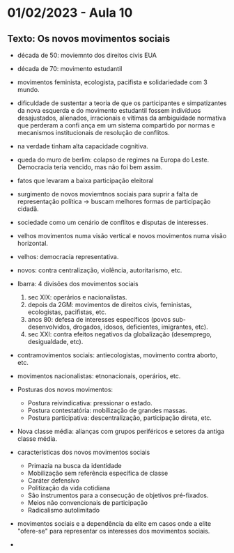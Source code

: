 # 01/02/2023 - Aula 10

## Texto: Os novos movimentos sociais
- década de 50: moviemnto dos direitos civis EUA
- década de 70: movimento estudantil
- movimentos feminista, ecologista, pacifista e solidariedade com 3 mundo.
- dificuldade de sustentar a teoria de que os participantes e simpatizantes da nova esquerda e do movimento estudantil fossem indivíduos desajustados, alienados, irracionais e vítimas da ambiguidade normativa que perderam a confi ança em um sistema compartido por normas e mecanismos institucionais de resolução de conflitos.
- na verdade tinham alta capacidade cognitiva.
- queda do muro de berlim: colapso de regimes na Europa do Leste. Democracia teria vencido, mas não foi bem assim.
- fatos que levaram a baixa participação eleitoral
- surgimento de novos moviemtnos sociais para suprir a falta de representação política -> buscam melhores formas de participação cidadã.
- sociedade como um cenário de conflitos e disputas de interesses.
- velhos movimentos numa visão vertical e novos movimentos numa visão horizontal.
- velhos: democracia representativa.
- novos: contra centralização, violência, autoritarismo, etc.
- Ibarra: 4 divisões dos movimentos sociais
  1. sec XIX: operários e nacionalistas.
  2. depois da 2GM: movimentos de direitos civis, feministas, ecologistas, pacifistas, etc.
  3. anos 80: defesa de interesses específicos (povos sub-desenvolvidos, drogados, idosos, deficientes, imigrantes, etc).
  4. sec XXI: contra efeitos negativos da globalização (desemprego, desigualdade, etc).

- contramovimentos sociais: antiecologistas, movimento contra aborto, etc.
- movimentos nacionalistas: etnonacionais, operários, etc.
- Posturas dos novos movimentos:
  - Postura reivindicativa: pressionar o estado.
  - Postura contestatória: mobilização de grandes massas.
  - Postura participativa: descentralização, participação direta, etc.

- Nova classe média: alianças com grupos periféricos e setores da antiga classe média.
- características dos novos movimentos sociais
    - Primazia na busca da identidade
    - Mobilização sem referência específica de classe
    - Caráter defensivo
    - Politização da vida cotidiana
    - São instrumentos para a consecução de objetivos pré-fixados.
    - Meios não convencionais de participação
    - Radicalismo autolimitado
- movimentos sociais e a dependência da elite em casos onde a elite "ofere-se" para representar os interesses dos movimentos sociais.
- 